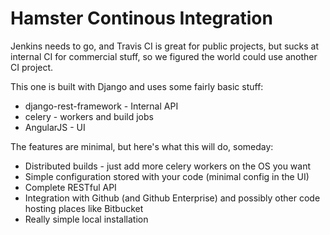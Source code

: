 Hamster Continous Integration
=============================

Jenkins needs to go, and Travis CI is great for public projects, but sucks at
internal CI for commercial stuff, so we figured the world could use another
CI project.

This one is built with Django and uses some fairly basic stuff:

* django-rest-framework - Internal API
* celery - workers and build jobs
* AngularJS - UI

The features are minimal, but here's what this will do, someday:

* Distributed builds - just add more celery workers on the OS you want
* Simple configuration stored with your code (minimal config in the UI)
* Complete RESTful API
* Integration with Github (and Github Enterprise) and possibly other code
  hosting places like Bitbucket
* Really simple local installation

